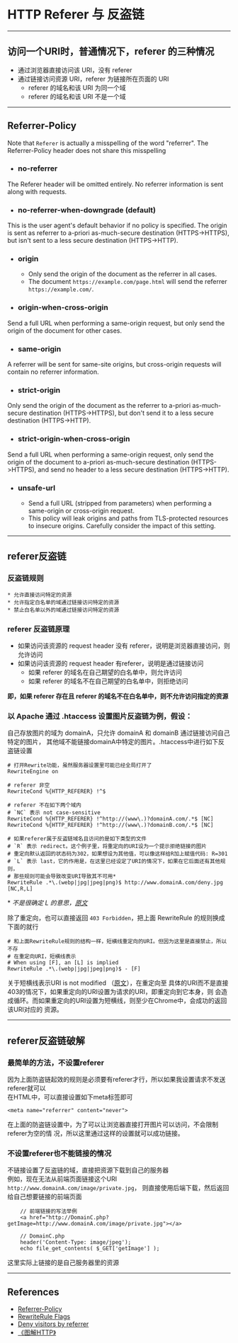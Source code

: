 # HTTP Referer 与 反盗链

***
## 访问一个URI时，普通情况下，referer 的三种情况
* 通过浏览器直接访问该 URI，没有 referer
* 通过链接访问资源 URI，referer 为链接所在页面的 URI
    * referer 的域名和该 URI 为同一个域
    * referer 的域名和该 URI 不是一个域

***
## Referrer-Policy
Note that `Referer` is actually a misspelling of the word "referrer". The
Referrer-Policy header does not share this misspelling
* ### no-referrer
The Referer header will be omitted entirely. No referrer information is sent along with requests.
* ### no-referrer-when-downgrade (default)
This is the user agent's default behavior if no policy is specified. The origin is sent as referrer to a-priori as-much-secure destination (HTTPS->HTTPS), but isn't sent to a less secure destination (HTTPS->HTTP).
* ### origin
    * Only send the origin of the document as the referrer in all cases.
    * The document `https://example.com/page.html` will send the referrer `https://example.com/`.
* ### origin-when-cross-origin
Send a full URL when performing a same-origin request, but only send the origin of the document for other cases.
* ### same-origin
A referrer will be sent for same-site origins, but cross-origin requests will contain no referrer information.
* ### strict-origin
Only send the origin of the document as the referrer to a-priori as-much-secure destination (HTTPS->HTTPS), but don't send it to a less secure destination (HTTPS->HTTP).
* ### strict-origin-when-cross-origin
Send a full URL when performing a same-origin request, only send the origin of the document to a-priori as-much-secure destination (HTTPS->HTTPS), and send no header to a less secure destination (HTTPS->HTTP).
* ### unsafe-url
    * Send a full URL (stripped from parameters) when performing a same-origin or cross-origin request.
    * This policy will leak origins and paths from TLS-protected resources to insecure origins. Carefully consider the impact of this setting.



***
## referer反盗链
### 反盗链规则
    * 允许直接访问特定的资源
    * 允许指定白名单的域通过链接访问特定的资源
    * 禁止白名单以外的域通过链接访问特定的资源

### referer 反盗链原理
* 如果访问该资源的 request header 没有 referer，说明是浏览器直接访问，则允许访问
* 如果访问该资源的 request header 有referer，说明是通过链接访问
    * 如果 referer 的域名在自己期望的白名单中，则允许访问
    * 如果 referer 的域名不在自己期望的白名单中，则拒绝访问

**即，如果 referer 存在且 referer 的域名不在白名单中，则不允许访问指定的资源**

### 以 Apache 通过 .htaccess 设置图片反盗链为例，假设：
自己存放图片的域为 domainA，只允许 domainA 和 domainB 通过链接访问自己特定的图片，
其他域不能链接domainA中特定的图片。.htaccess中进行如下反盗链设置

```
# 打开Rewrite功能，虽然服务器设置里可能已经全局打开了
RewriteEngine on  

# referer 非空
RewriteCond %{HTTP_REFERER} !^$   

# referer 不在如下两个域内
# `NC` 表示 not case-sensitive
RewriteCond %{HTTP_REFERER} !^http://(www\.)?domainA.com/.*$ [NC]
RewriteCond %{HTTP_REFERER} !^http://(www\.)?domainB.com/.*$ [NC]

# 如果referer属于反盗链域名且访问的是如下类型的文件
# `R` 表示 redirect。这个例子里，将重定向的URI设为一个提示拒绝链接的图片
# 重定向默认返回的状态码为302，如果想设为其他值，可以像这样给R加上赋值代码: R=301
# `L` 表示 last，它的作用是，在这里已经设定了URI的情况下，如果在它后面还有其他规则，
# 那些规则可能会导致改变URI导致其不可用*
RewriteRule .*\.(webp|jpg|jpeg|png)$ http://www.domainA.com/deny.jpg [NC,R,L]
```

\* *不是很确定 L 的意思，[原文](http://httpd.apache.org/docs/current/rewrite/flags.html#flag_r)*

除了重定向，也可以直接返回 `403 Forbidden`，把上面 RewriteRule 的规则换成下面的就行
```
# 和上面RewriteRule规则的结构一样，短横线重定向的URI。但因为这里是直接禁止，所以不存
# 在重定向URI，短横线表示
# When using [F], an [L] is implied
RewriteRule .*\.(webp|jpg|jpeg|png)$ - [F]
```
关于短横线表示URI is not modified （[原文](http://httpd.apache.org/docs/current/rewrite/flags.html#flag_f)），在重定向至
具体的URI而不是直接403的情况下，如果重定向的URI设置为请求的URI，即重定向到它本身，则
会造成循环。而如果重定向的URI设置为短横线，则至少在Chrome中，会成功的返回该URI对应的
资源。


***
## referer反盗链破解
### 最简单的方法，不设置referer
因为上面防盗链起效的规则是必须要有referer才行，所以如果我设置请求不发送referer就可以  
在HTML中，可以直接设置如下meta标签即可
```
<meta name="referrer" content="never">
```
在上面的防盗链设置中，为了可以让浏览器直接打开图片可以访问，不会限制referer为空的情
况，所以这里通过这样的设置就可以成功链接。

### 不设置referer也不能链接的情况
不链接设置了反盗链的域，直接把资源下载到自己的服务器  
例如，现在无法从前端页面链接这个URI `http://www.domainA.com/image/private.jpg`，
则直接使用后端下载，然后返回给自己想要链接的前端页面
```
    // 前端链接的写法举例
    <a href="http://DomainC.php?getImage=http://www.domainA.com/image/private.jpg"></a>
```
```
    // DomainC.php
    header('Content-Type: image/jpeg');
    echo file_get_contents( $_GET['getImage'] );
```
这里实际上链接的是自己服务器里的资源


***
## References
* [Referrer-Policy](https://developer.mozilla.org/en-US/docs/Web/HTTP/Headers/Referrer-Policy)
* [RewriteRule Flags](http://httpd.apache.org/docs/current/rewrite/flags.html)
* [Deny visitors by referrer](http://www.htaccess-guide.com/deny-visitors-by-referrer/)
* [《图解HTTP》](http://www.ituring.com.cn/book/1229)
